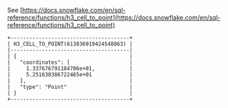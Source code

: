 See [https://docs.snowflake.com/en/sql-reference/functions/h3_cell_to_point](https://docs.snowflake.com/en/sql-reference/functions/h3_cell_to_point)
```
+--------------------------------------+
| H3_CELL_TO_POINT(613036919424548863) |
|--------------------------------------|
| {                                    |
|   "coordinates": [                   |
|     1.337676791184706e+01,           |
|     5.251638386722465e+01            |
|   ],                                 |
|   "type": "Point"                    |
| }                                    |
+--------------------------------------+
```
